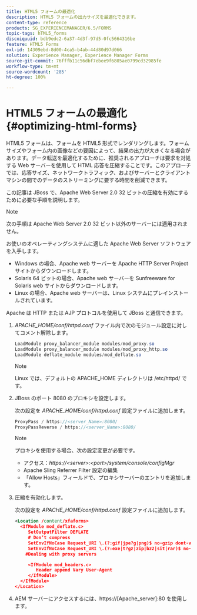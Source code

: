 ```yaml
---
title: HTML5 フォームの最適化
description: HTML5 フォームの出力サイズを最適化できます。
content-type: reference
products: SG_EXPERIENCEMANAGER/6.5/FORMS
topic-tags: hTML5_forms
discoiquuid: bdb9edc2-6a37-4d3f-97d5-0fc5664316be
feature: HTML5 Forms
exl-id: 14309ebd-8d00-4ca5-b4ab-44d80d97d066
solution: Experience Manager, Experience Manager Forms
source-git-commit: 76fffb11c56dbf7ebee9f6805ae0799cd32985fe
workflow-type: tm+mt
source-wordcount: '285'
ht-degree: 100%

---
```


# HTML5 フォームの最適化 {#optimizing-html-forms}

HTML5 フォームは、フォームを HTML5 形式でレンダリングします。フォームサイズやフォーム内の画像などの要因によって、結果の出力が大きくなる場合があります。データ転送を最適化するために、推奨されるアプローチは要求を対処する Web サーバーを使用して HTML 応答を圧縮することです。このアプローチでは、応答サイズ、ネットワークトラフィック、およびサーバーとクライアントマシンの間でのデータのストリーミングに要する時間を削減できます。

この記事は JBoss で、Apache Web Server 2.0 32 ビットの圧縮を有効にするために必要な手順を説明します。

>[!NOTE]
>
>次の手順は Apache Web Server 2.0 32 ビット以外のサーバーには適用されません。

お使いのオペレーティングシステムに適した Apache Web Server ソフトウェアを入手します。

* Windows の場合、Apache web サーバーを Apache HTTP Server Project サイトからダウンロードします。
* Solaris 64 ビットの場合、Apache web サーバーを Sunfreeware for Solaris web サイトからダウンロードします。
* Linux の場合、Apache web サーバーは、Linux システムにプレインストールされています。

Apache は HTTP または AJP プロトコルを使用して JBoss と通信できます。

1. *APACHE_HOME/conf/httpd.conf* ファイル内で次のモジュール設定に対してコメント解除します。

   ```java
   LoadModule proxy_balancer_module modules/mod_proxy.so
   LoadModule proxy_balancer_module modules/mod_proxy_http.so
   LoadModule deflate_module modules/mod_deflate.so
   ```

   >[!NOTE]
   >
   >Linux では、デフォルトの APACHE_HOME ディレクトリは /etc/httpd/ です。

1. JBoss のポート 8080 のプロキシを設定します。

   次の設定を *APACHE_HOME/conf/httpd.conf* 設定ファイルに追加します。

   ```java
   ProxyPass / https://<server_Name>:8080/
   ProxyPassReverse / https://<server_Name>:8080/
   ```

   >[!NOTE]
   >
   >プロキシを使用する場合、次の設定変更が必要です。
   >
   >* アクセス：*https://&lt;server>:&lt;port>/system/console/configMgr*
   * Apache Sling Referrer Filter 設定の編集
   * 「Allow Hosts」フィールドで、プロキシサーバーのエントリを追加します。

1. 圧縮を有効化します。

   次の設定を *APACHE_HOME/conf/httpd.conf* 設定ファイルに追加します。

   ```xml
   <Location /content/xfaforms>
     <IfModule mod_deflate.c>
        SetOutputFilter DEFLATE
        # Don’t compress
        SetEnvIfNoCase Request_URI \.(?:gif|jpe?g|png)$ no-gzip dont-vary
        SetEnvIfNoCase Request_URI \.(?:exe|t?gz|zip|bz2|sit|rar)$ no-gzip dont-vary
       #Dealing with proxy servers
   
        <IfModule mod_headers.c>
           Header append Vary User-Agent
        </IfModule>
     </IfModule>
   </Location>
   ```

1. AEM サーバーにアクセスするには、https://[Apache_server]:80 を使用します。
